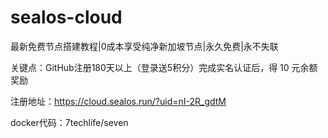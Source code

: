 # sealos-cloud
最新免费节点搭建教程|0成本享受纯净新加坡节点|永久免费|永不失联

关键点：GitHub注册180天以上（登录送5积分）完成实名认证后，得 10 元余额奖励


注册地址：https://cloud.sealos.run/?uid=nI-2R_gdtM

docker代码：7techlife/seven


